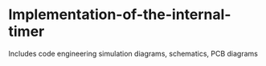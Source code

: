 # Implementation-of-the-internal-timer
Includes code engineering simulation diagrams, schematics, PCB diagrams
